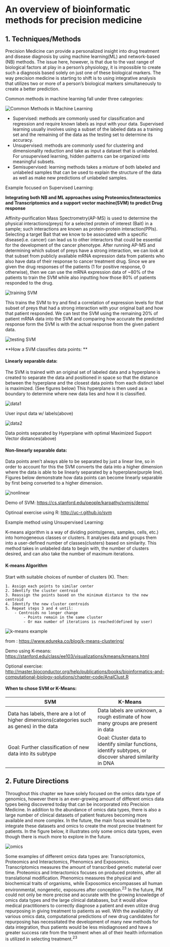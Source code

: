 # An overview of bioinformatic methods for precision medicine

## 1\. Techniques/Methods

Precision Medicine can provide a personalized insight into drug
treatment and disease diagnosis by using machine learning(ML) and
network-based (NB) methods. The issue here, however, is that due to the
vast range of biological factors at play in a person’s physiology, it is
impossible to create such a diagnosis based solely on just one of these
biological markers. The way precision medicine is starting to shift is
to using integrative analysis that utilizes two or more of a person’s
biological markers simultaneously to create a better prediction.

Common methods in machine learning fall under three categories:

![Common Methods in Machine Learning](https://github.com/kelseydang/BENG183_Project/blob/master/BENG183_Project/ML_methods.png)


  - Supervised: methods are commonly used for classification and
    regression and require known labels as input with your data.
    Supervised learning usually involves using a subset of the labeled
    data as a training set and the remaining of the data as the testing
    set to determine its accuracy.  
  - Unsupervised: methods are commonly used for clustering and
    dimensionality reduction and take as input a dataset that is
    unlabeled. For unsupervised learning, hidden patterns can be
    organized into meaningful subsets.  
  - Semisupervised: learning methods takes a mixture of both labeled and
    unlabeled samples that can be used to explain the structure of the
    data as well as make new predictions of unlabeled samples.

Example focused on Supervised Learning:

**Integrating both NB and ML approaches using Proteomics/Interactomics
and Transcriptomics and a support vector machine(SVM) to predict Drug
response**

Affinity-purification Mass Spectrometry(AP-MS) is used to determine the
physical interactions(preys) for a selected protein of interest (Bait)
in a sample; such interactions are known as protein-protein
interaction(PPIs). Selecting a target Bait that we know to be associated
with a specific disease(i.e. cancer) can lead us to other interactors
that could be essential for the development of the cancer phenotype.
After running AP-MS and determining which subset of preys have a strong
interaction, we can look at that subset from publicly available mRNA
expression data from patients who also have data of their response to
cancer treatment drug. Since we are given the drug responses of the
patients (1 for positive response, 0 otherwise), then we can use the
mRNA expression data of \~80% of the patients to train the SVM while
also inputting how those 80% of patients responded to the drug.

![training SVM](https://github.com/kelseydang/BENG183_Project/blob/master/BENG183_Project/TrainingSVM.jpg)

This trains the SVM to try and find a correlation of expression levels
for that subset of preys that had a strong interaction with your
original bait and how that patient responded. We can test the SVM using
the remaining 20% of patient mRNA data into the SVM and comparing how
accurate the predicted response form the SVM is with the actual response
from the given patient data.  

![testing SVM](https://github.com/kelseydang/BENG183_Project/blob/master/BENG183_Project/Testing%20SVM.jpg)

**How a SVM classifies data points: **

#### Linearly separable data:

The SVM is trained with an original set of labeled data and a hyperplane
is created to separate the data and positioned in space so that the
distance between the hyperplane and the closest data points from each
distinct label is maximized. (See figures below) This hyperplane is then
used as a boundary to determine where new data lies and how it is
classified.

![data1](https://github.com/kelseydang/BENG183_Project/blob/master/BENG183_Project/SVM_data1.png)

User input data w/ labels(above)

![data2](https://github.com/kelseydang/BENG183_Project/blob/master/BENG183_Project/SVM_data2.png)

Data points separated by Hyperplane with optimal Maximized Support Vector distances(above)

#### Non-linearly separable data:

Data points aren’t always able to be separated by just a linear line, so in order to account for this the SVM converts the data into a higher dimension where the data is able to be linearly separated by a hyperplane(purple line). Figures below demonstrate how data points can become linearly separable by first being converted to a higher dimension.

![nonlinear](https://github.com/kelseydang/BENG183_Project/blob/master/BENG183_Project/SVM_NonLinear.png)

Demo of SVM:
https://cs.stanford.edu/people/karpathy/svmjs/demo/

Optinoal exercise using R:
http://uc-r.github.io/svm

Example method using Unsupervised Learning:

K-means algorithm is a way of dividing points(genes, samples, cells, etc.) into homogeneous classes or clusters. It analyses data and groups them into a user-defined number of classes(clusters) based on similarity. This method takes in unlabeled data to begin with, the number of clusters desired, and can also take the number of maximum iterations.

#### K-means Algorithm

Start with suitable choices of number of clusters (K). Then:

    1. Assign each points to similar center
    2. Identify the cluster centroid
    3. Reassign the points based on the minimum distance to the new centroid
    4. Identify the new cluster centroids
    5. Repeat steps 3 and 4 until:
    	- Centroids no longer change
	        - Points remain in the same cluster
	        - Or max number of iterations is reached(defined by user)
	
	
![k-means example](https://github.com/kelseydang/BENG183_Project/blob/master/BENG183_Project/kmeans_example_figure.png)

from : https://www.edureka.co/blog/k-means-clustering/




Demo using K-means:
https://stanford.edu/class/ee103/visualizations/kmeans/kmeans.html

Optional exercise:
http://master.bioconductor.org/help/publications/books/bioinformatics-and-computational-biology-solutions/chapter-code/AnalClust.R

#### When to chose SVM or K-Means:

|**SVM**|**K-Means**|
|----|-----------|
|Data has labels, there are a lot of higher dimensions(categories such as genes) in the data|Data labels are unknown, a rough estimate of how many groups are present in data|
|Goal: Further classification of new data into its subtype|Goal: Cluster data to identify similar functions, identify subtypes, or discover shared similarity in DNA|

## 2\. Future Directions

Throughout this chapter we have solely focused on the omics data type of genomics, however there is an ever-growing amount of different omics data types being discovered today that can be incorporated into Precision Medicine. In addition to the abundance of omics data types, there is also a large number of clinical datasets of patient features becoming more available and more complex. In the future, the main focus would be to integrate these datasets and omics to create the most precise treatment for patients. In the figure below, it illustrates only some omics data types, even though there is much more to explore in the future.

![omics](https://github.com/kelseydang/BENG183_Project/blob/master/BENG183_Project/Multi_omics.png)

Some examples of different omics data types are: Transcriptomics, Proteomics and Interactomics, Phenomics and Exposomics. Transcriptomics measures the amount of transcribed genetic material over time. Proteomics and Interactomics focuses on produced proteins, after all translational modification. Phenomics measures the physical and biochemical traits of organisms, while Exposomics encompasses all human environmental, nongenetic, exposures after conception.<sup>23</sup> In the future, PM could not only be more precise and accurate with the growing knowledge of omics data types and the large clinical databases, but it would allow medical practitioners to correctly diagnose a patient and even utilize drug repurposing in giving treatment to patients as well. With the availability of various omics data, computational predictions of new drug candidates for repurposing has necessitated the development of many new methods for data integration, thus patients would be less misdiagnosed and have a greater success rate from the treatment when all of their health information is utilized in selecting treatment.<sup>23</sup>

